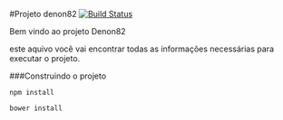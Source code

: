 #Projeto denon82
[![Build Status](https://travis-ci.org/denon82/denon82.svg?branch=master)](https://travis-ci.org/denon82/denon82)

Bem vindo ao projeto Denon82

este aquivo você vai encontrar todas as informações necessárias para executar o projeto.

###Construindo o projeto

`npm install`

`bower install`



